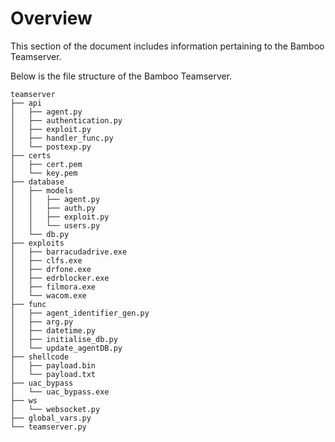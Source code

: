 # Overview

This section of the document includes information pertaining to the Bamboo Teamserver.  

Below is the file structure of the Bamboo Teamserver.

```
teamserver
├── api
│   ├── agent.py
│   ├── authentication.py
│   ├── exploit.py
│   ├── handler_func.py
│   └── postexp.py
├── certs
│   ├── cert.pem
│   └── key.pem
├── database
│   ├── models
│   │   ├── agent.py
│   │   ├── auth.py
│   │   ├── exploit.py
│   │   └── users.py
│   └── db.py
├── exploits
│   ├── barracudadrive.exe
│   ├── clfs.exe
│   ├── drfone.exe
│   ├── edrblocker.exe
│   ├── filmora.exe
│   └── wacom.exe
├── func
│   ├── agent_identifier_gen.py
│   ├── arg.py
│   ├── datetime.py
│   ├── initialise_db.py
│   └── update_agentDB.py
├── shellcode
│   ├── payload.bin
│   └── payload.txt
├── uac_bypass
│   └── uac_bypass.exe
├── ws
│   └── websocket.py
├── global_vars.py
└── teamserver.py
```